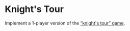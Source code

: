 # Knight's Tour

Implement a 1-player version of the [“knight's tour” game](https://mathspp.com/blog/problems/knights-tour).
